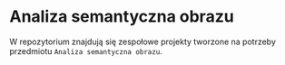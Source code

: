 # Analiza semantyczna obrazu 
W repozytorium znajdują się zespołowe projekty tworzone na potrzeby przedmiotu `Analiza semantyczna obrazu`. 




